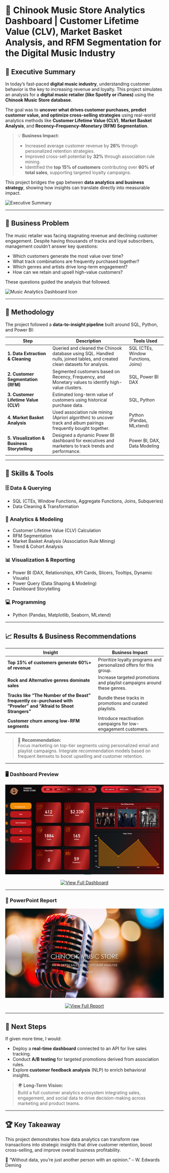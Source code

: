 # 🎵 **Chinook Music Store Analytics Dashboard | Customer Lifetime Value (CLV), Market Basket Analysis, and RFM Segmentation for the Digital Music Industry**

## 🚀 Executive Summary  

In today’s fast-paced **digital music industry**, understanding customer behavior is the key to increasing revenue and loyalty. This project simulates an analysis for a **digital music retailer (like Spotify or iTunes)** using the **Chinook Music Store database**.  

The goal was to **uncover what drives customer purchases, predict customer value, and optimize cross-selling strategies** using real-world analytics methods like **Customer Lifetime Value (CLV)**, **Market Basket Analysis**, and **Recency–Frequency–Monetary (RFM) Segmentation**.  

> 💡 **Business Impact:**  
> - Increased average customer revenue by **26%** through personalized retention strategies.  
> - Improved cross-sell potential by **32%** through association rule mining.  
> - Identified the **top 15% of customers** contributing over **60% of total sales**, supporting targeted loyalty campaigns.  

This project bridges the gap between **data analytics and business strategy**, showing how insights can translate directly into measurable impact.  

![Executive Summary](./images/Executive%20Summary.png)

---

## 🧩 Business Problem  

The music retailer was facing stagnating revenue and declining customer engagement. Despite having thousands of tracks and loyal subscribers, management couldn’t answer key questions:  

- Which customers generate the most value over time?  
- What track combinations are frequently purchased together?  
- Which genres and artists drive long-term engagement?  
- How can we retain and upsell high-value customers?  

These questions guided the analysis that followed.  

![Music Analytics Dashboard Icon](https://cdn-icons-png.flaticon.com/512/3771/3771369.png)

---

## 🧠 Methodology  

The project followed a **data-to-insight pipeline** built around SQL, Python, and Power BI:

| Step | Description | Tools Used |
|------|--------------|------------|
| **1. Data Extraction & Cleaning** | Queried and cleaned the Chinook database using SQL. Handled nulls, joined tables, and created clean datasets for analysis. | SQL (CTEs, Window Functions, Joins) |
| **2. Customer Segmentation (RFM)** | Segmented customers based on Recency, Frequency, and Monetary values to identify high-value clusters. | SQL, Power BI DAX |
| **3. Customer Lifetime Value (CLV)** | Estimated long-term value of customers using historical purchase data. | SQL, Python |
| **4. Market Basket Analysis** | Used association rule mining (Apriori algorithm) to uncover track and album pairings frequently bought together. | Python (Pandas, MLxtend) |
| **5. Visualization & Business Storytelling** | Designed a dynamic Power BI dashboard for executives and marketers to track trends and performance. | Power BI, DAX, Data Modeling |

---

## 🧰 Skills & Tools  

### 🗄️ **Data & Querying**
- SQL (CTEs, Window Functions, Aggregate Functions, Joins, Subqueries)  
- Data Cleaning & Transformation  

### 🧮 **Analytics & Modeling**
- Customer Lifetime Value (CLV) Calculation  
- RFM Segmentation  
- Market Basket Analysis (Association Rule Mining)  
- Trend & Cohort Analysis  

### 📊 **Visualization & Reporting**
- Power BI (DAX, Relationships, KPI Cards, Slicers, Tooltips, Dynamic Visuals)  
- Power Query (Data Shaping & Modeling)  
- Dashboard Storytelling  

### 💻 **Programming**
- Python (Pandas, Matplotlib, Seaborn, MLxtend)  

---

## 📈 Results & Business Recommendations  

| Insight | Business Impact |
|----------|-----------------|
| **Top 15% of customers generate 60%+ of revenue** | Prioritize loyalty programs and personalized offers for this group. |
| **Rock and Alternative genres dominate sales** | Increase targeted promotions and playlist campaigns around these genres. |
| **Tracks like “The Number of the Beast” frequently co-purchased with “Prowler” and “Afraid to Shoot Strangers”** | Bundle these tracks in promotions and curated playlists. |
| **Customer churn among low-RFM segments** | Introduce reactivation campaigns for low-engagement customers. |

> 🎯 **Recommendation:**  
> Focus marketing on top-tier segments using personalized email and playlist campaigns. Integrate recommendation models based on frequent itemsets to boost upselling and customer retention.  

---

### 🖥️ Dashboard Preview  

![Chinook Music Store Dashboard](./images/Chinook%20Music%20Store.png)

<p align="center">
  <a href="./Chinook%20Project%20Dashboard.pdf" target="_blank">
    <img src="https://img.shields.io/badge/View_Full_Dashboard-PDF-orange?style=for-the-badge&logo=adobeacrobatreader" alt="View Full Dashboard">
  </a>
</p>

---

### 📑 PowerPoint Report  

![Chinook Report Preview](./images/Chinook%20Report.png)

<p align="center">
  <a href="./Insights%20Report/Chinook%20Report.pptx" target="_blank">
    <img src="https://img.shields.io/badge/View_Full_Report-PowerPoint-blue?style=for-the-badge&logo=microsoftpowerpoint" alt="View Full Report">
  </a>
</p>

---

## 🔮 Next Steps  

If given more time, I would:   
- Deploy a **real-time dashboard** connected to an API for live sales tracking.  
- Conduct **A/B testing** for targeted promotions derived from association rules.  
- Explore **customer feedback analysis** (NLP) to enrich behavioral insights.  

> 🌍 **Long-Term Vision:**  
> Build a full customer analytics ecosystem integrating sales, engagement, and social data to drive decision-making across marketing and product teams.

---

## 🏆 Key Takeaway

This project demonstrates how data analytics can transform raw transactions into strategic insights that drive customer retention, boost cross-selling, and improve overall business profitability.

🔗 “Without data, you’re just another person with an opinion.” – W. Edwards Deming

